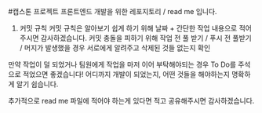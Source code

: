 #캡스톤 프로젝트 프론트엔드 개발을 위한 레포지토리 / read me 입니다.

1.  커밋 규칙
커밋 규칙은 알아보기 쉽게 하기 위해 날짜 + 간단한 작업 내용으로 적어주시면 감사하겠습니다.
커밋 충돌을 피하기 위해 작업 전 풀 받기 / 푸시 전 풀받기 / 머지가 발생했을 경우 서로에게 알려주고 삭제된 것들 없는지 확인

<!-- 추가 -->
만약 작업이 덜 되었거나 팀원에게 작업을 마저 이어 부탁해야되는 경우 To Do를 주석으로 적었으면 좋겠습니다!
어디까지 개발이 되었는지, 어떤 것들을 해야하는지 명확하게 알기 쉽습니다.


추가적으로 read me 파일에 적어야 하는게 있다면 적고 공유해주시면 감사하겠습니다.